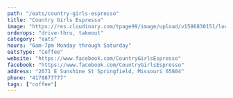 ```yaml
---
path: "/eats/country-girls-espresso"
title: "Country Girls Espresso"
image: "https://res.cloudinary.com/tpage99/image/upload/v1586830151/local417eats/local417eatslogo.png"
orderops: "drive-thru, takeout"
category: "eats"
hours: "6am-7pm Monday through Saturday"
eatsType: "Coffee"
website: "https://www.facebook.com/CountryGirlsEspresso"
facebook: "https://www.facebook.com/CountryGirlsEspresso"
address: "2671 E Sunshine St Springfield, Missouri 65804"
phone: "4178877777"
tags: ["coffee"]
---
```


